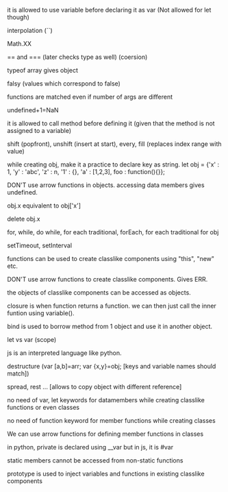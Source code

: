 it is allowed to use variable before declaring it as var (Not allowed for let though)

interpolation (``)

Math.XX

== and === (later checks type as well) (coersion)

typeof array gives object

falsy (values which correspond to false)

functions are matched even if number of args are different

undefined+1=NaN

it is allowed to call method before defining it (given that the method is not assigned to a variable)

shift (popfront), unshift (insert at start), every, fill (replaces index range with value)

while creating obj, make it a practice to declare key as string. let obj = {'x' : 1, 'y' : 'abc', 'z' : n, '1' : {}, 'a' : [1,2,3], foo : function(){}};

DON'T use arrow functions in objects. accessing data members gives undefined.

obj.x equivalent to obj['x']

delete obj.x

for, while, do while, for each traditional, forEach, for each traditional for obj

setTimeout, setInterval

functions can be used to create classlike components using "this", "new" etc.

DON'T use arrow functions to create classlike components. Gives ERR.

the objects of classlike components can be accessed as objects.

closure is when function returns a function. we can then just call the inner funtion using variable().

bind is used to borrow method from 1 object and use it in another object.

let vs var (scope)

js is an interpreted language like python.

destructure (var [a,b]=arr; var {x,y}=obj; [keys and variable names should match])

spread, rest ... [allows to copy object with different reference]

no need of var, let keywords for datamembers while creating classlike functions or even classes

no need of function keyword for member functions while creating classes

We can use arrow functions for defining member functions in classes

in python, private is declared using __var but in js, it is #var

static members cannot be accessed from non-static functions

prototype is used to inject variables and functions in existing classlike components